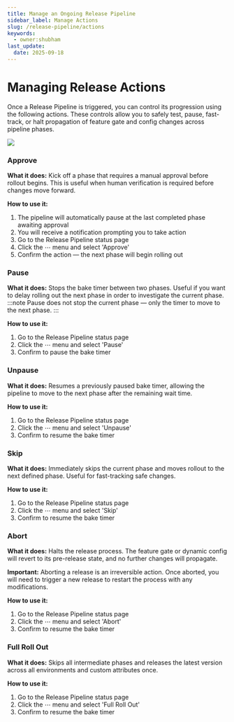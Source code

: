 ```yaml
---
title: Manage an Ongoing Release Pipeline
sidebar_label: Manage Actions
slug: /release-pipeline/actions
keywords:
  - owner:shubham
last_update:
  date: 2025-09-18
---
```


# Managing Release Actions

Once a Release Pipeline is triggered, you can control its progression using the following actions. These controls allow you to safely test, pause, fast-track, or halt propagation of feature gate and config changes across pipeline phases.

<img src="https://github.com/user-attachments/assets/519ecada-cce9-4b70-9492-62d21190a85a" />

### Approve
**What it does:**
Kick off a phase that requires a manual approval before rollout begins. This is useful when human verification is required before changes move forward.

**How to use it:**
1. The pipeline will automatically pause at the last completed phase awaiting approval
2. You will receive a notification prompting you to take action
3. Go to the Release Pipeline status page
4. Click the ⋯ menu and select 'Approve'
5. Confirm the action — the next phase will begin rolling out

### Pause
**What it does:**
Stops the bake timer between two phases. Useful if you want to delay rolling out the next phase in order to investigate the current phase. 
:::note
Pause does not stop the current phase — only the timer to move to the next phase.
:::

**How to use it:**
1. Go to the Release Pipeline status page
2. Click the ⋯ menu and select 'Pause'
3. Confirm to pause the bake timer

### Unpause
**What it does:**
Resumes a previously paused bake timer, allowing the pipeline to move to the next phase after the remaining wait time.

**How to use it:**
1. Go to the Release Pipeline status page
2. Click the ⋯ menu and select 'Unpause'
3. Confirm to resume the bake timer

### Skip
**What it does:**
Immediately skips the current phase and moves rollout to the next defined phase. Useful for fast-tracking safe changes.

**How to use it:**
1. Go to the Release Pipeline status page
2. Click the ⋯ menu and select 'Skip'
3. Confirm to resume the bake timer

### Abort
**What it does:**
Halts the release process. The feature gate or dynamic config will revert to its pre-release state, and no further changes will propagate.

**Important:** Aborting a release is an irreversible action. Once aborted, you will need to trigger a new release to restart the process with any modifications.

**How to use it:**
1. Go to the Release Pipeline status page
2. Click the ⋯ menu and select 'Abort'
3. Confirm to resume the bake timer

### Full Roll Out
**What it does:**
Skips all intermediate phases and releases the latest version across all environments and custom attributes once.

**How to use it:**
1. Go to the Release Pipeline status page
2. Click the ⋯ menu and select 'Full Roll Out'
3. Confirm to resume the bake timer
